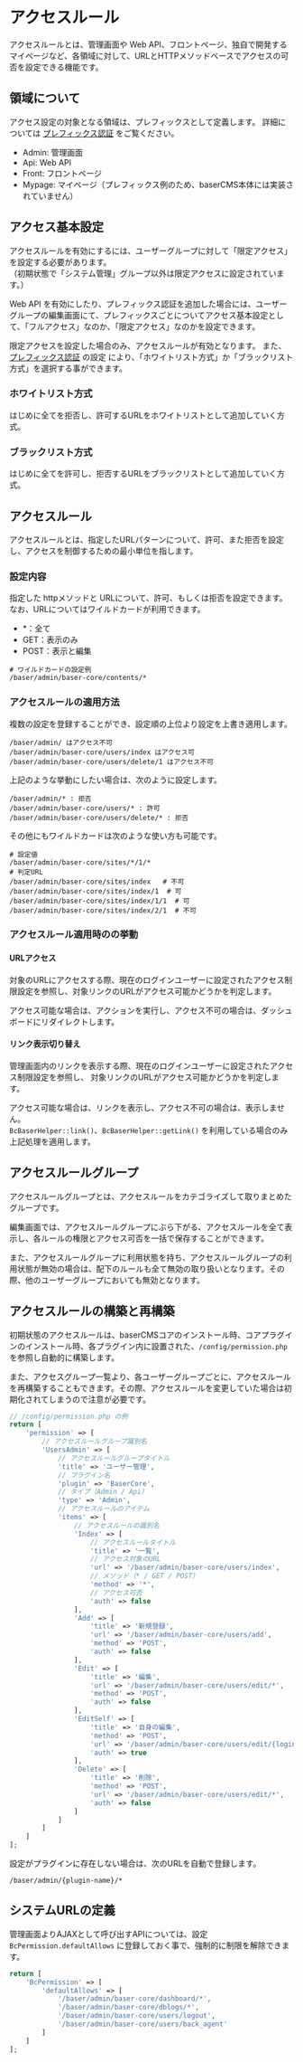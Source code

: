 # アクセスルール

アクセスルールとは、管理画面や Web API、フロントページ、独自で開発するマイページなど、各領域に対して、URLとHTTPメソッドベースでアクセスの可否を設定できる機能です。

## 領域について
アクセス設定の対象となる領域は、プレフィックスとして定義します。
詳細については [プレフィックス認証](../../plugin/prefix_auth) をご覧ください。

- Admin: 管理画面
- Api: Web API
- Front: フロントページ
- Mypage: マイページ（プレフィックス例のため、baserCMS本体には実装されていません）

## アクセス基本設定
アクセスルールを有効にするには、ユーザーグループに対して「限定アクセス」を設定する必要があります。  
（初期状態で「システム管理」グループ以外は限定アクセスに設定されています。）
  
Web API を有効にしたり、プレフィックス認証を追加した場合には、ユーザーグループの編集画面にて、プレフィックスごとについてアクセス基本設定として、「フルアクセス」なのか、「限定アクセス」なのかを設定できます。  

限定アクセスを設定した場合のみ、アクセスルールが有効となります。 
また、[プレフィックス認証](../../plugin/prefix_auth) の設定 により、「ホワイトリスト方式」か「ブラックリスト方式」を選択する事ができます。

### ホワイトリスト方式
はじめに全てを拒否し、許可するURLをホワイトリストとして追加していく方式。

### ブラックリスト方式
はじめに全てを許可し、拒否するURLをブラックリストとして追加していく方式。


## アクセスルール
アクセスルールとは、指定したURLパターンについて、許可、また拒否を設定し、アクセスを制御するための最小単位を指します。

### 設定内容
指定した httpメソッドと URLについて、許可、もしくは拒否を設定できます。  
なお、URLについてはワイルドカードが利用できます。

- *：全て
- GET：表示のみ
- POST：表示と編集

```shell
# ワイルドカードの設定例
/baser/admin/baser-core/contents/*
```

### アクセスルールの適用方法

複数の設定を登録することができ、設定順の上位より設定を上書き適用します。

```shell
/baser/admin/ はアクセス不可
/baser/admin/baser-core/users/index はアクセス可
/baser/admin/baser-core/users/delete/1 はアクセス不可
```
上記のような挙動にしたい場合は、次のように設定します。
```shell
/baser/admin/* : 拒否
/baser/admin/baser-core/users/* : 許可
/baser/admin/baser-core/users/delete/* : 拒否
```
その他にもワイルドカードは次のような使い方も可能です。
```shell
# 設定値
/baser/admin/baser-core/sites/*/1/*
# 判定URL
/baser/admin/baser-core/sites/index   # 不可
/baser/admin/baser-core/sites/index/1  # 可
/baser/admin/baser-core/sites/index/1/1  # 可
/baser/admin/baser-core/sites/index/2/1  # 不可
```

### アクセスルール適用時のの挙動
#### URLアクセス
対象のURLにアクセスする際、現在のログインユーザーに設定されたアクセス制限設定を参照し、対象リンクのURLがアクセス可能かどうかを判定します。

アクセス可能な場合は、アクションを実行し、アクセス不可の場合は、ダッシュボードにリダイレクトします。

#### リンク表示切り替え
管理画面内のリンクを表示する際、現在のログインユーザーに設定されたアクセス制限設定を参照し、
対象リンクのURLがアクセス可能かどうかを判定します。

アクセス可能な場合は、リンクを表示し、アクセス不可の場合は、表示しません。  
`BcBaserHelper::link()`、`BcBaserHelper::getLink()` を利用している場合のみ上記処理を適用します。



## アクセスルールグループ
アクセスルールグループとは、アクセスルールをカテゴライズして取りまとめたグループです。

編集画面では、アクセスルールグループにぶら下がる、アクセスルールを全て表示し、各ルールの権限とアクセス可否を一括で保存することができます。

また、アクセスルールグループに利用状態を持ち、アクセスルールグループの利用状態が無効の場合は、配下のルールも全て無効の取り扱いとなります。その際、他のユーザーグループにおいても無効となります。

## アクセスルールの構築と再構築
初期状態のアクセスルールは、baserCMSコアのインストール時、コアプラグインのインストール時、各プラグイン内に設置された、`/config/permission.php` を参照し自動的に構築します。

また、アクセスグループ一覧より、各ユーザーグループごとに、アクセスルールを再構築することもできます。その際、アクセスルールを変更していた場合は初期化されてしまうので注意が必要です。

```php
// /config/permission.php の例
return [
    'permission' => [
        // アクセスルールグループ識別名
        'UsersAdmin' => [
            // アクセスルールグループタイトル
            'title' => 'ユーザー管理',
            // プラグイン名
            'plugin' => 'BaserCore',
            // タイプ（Admin / Api）
            'type' => 'Admin',
            // アクセスルールのアイテム
            'items' => [
                // アクセスルールの識別名
                'Index' => [
                    // アクセスルールタイトル
                    'title' => '一覧',
                    // アクセス対象のURL
                    'url' => '/baser/admin/baser-core/users/index',
                    // メソッド（* / GET / POST）
                    'method' => '*',
                    // アクセス可否
                    'auth' => false
                ],
                'Add' => [
                    'title' => '新規登録',
                    'url' => '/baser/admin/baser-core/users/add',
                    'method' => 'POST',
                    'auth' => false
                ],
                'Edit' => [
                    'title' => '編集',
                    'url' => '/baser/admin/baser-core/users/edit/*',
                    'method' => 'POST',
                    'auth' => false
                ],
                'EditSelf' => [
                    'title' => '自身の編集',
                    'method' => 'POST',
                    'url' => '/baser/admin/baser-core/users/edit/{loginUserId}',
                    'auth' => true
                ],
                'Delete' => [
                    'title' => '削除',
                    'method' => 'POST',
                    'url' => '/baser/admin/baser-core/users/edit/*',
                    'auth' => false
                ]
            ]
        ]
    ]
];
```
設定がプラグインに存在しない場合は、次のURLを自動で登録します。

```shell
/baser/admin/{plugin-name}/*
```

## システムURLの定義
管理画面よりAJAXとして呼び出すAPIについては、設定 `BcPermission.defaultAllows` に登録しておく事で、強制的に制限を解除できます。

```php
return [
    'BcPermission' => [
        'defaultAllows' => [
            '/baser/admin/baser-core/dashboard/*',
            '/baser/admin/baser-core/dblogs/*',
            '/baser/admin/baser-core/users/logout',
            '/baser/admin/baser-core/users/back_agent'
        ]
    ]    
];
```
